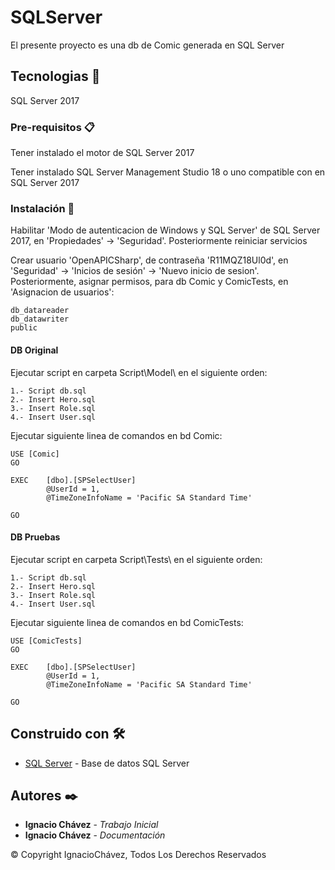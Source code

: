 # SQLServer

El presente proyecto es una db de Comic generada en SQL Server

## Tecnologias 📌

SQL Server 2017

### Pre-requisitos 📋

Tener instalado el motor de SQL Server 2017

Tener instalado SQL Server Management Studio 18 o uno compatible con en SQL Server 2017

### Instalación 🔧

Habilitar 'Modo de autenticacion de Windows y SQL Server' de SQL Server 2017, en 'Propiedades' -> 'Seguridad'. Posteriormente reiniciar servicios

Crear usuario 'OpenAPICSharp', de contraseña 'R11MQZ18Ul0d', en 'Seguridad' -> 'Inicios de sesión' -> 'Nuevo inicio de sesion'. Posteriormente, asignar permisos, para db Comic y ComicTests, en 'Asignacion de usuarios':

```
db_datareader
db_datawriter
public
```

#### DB Original

Ejecutar script en carpeta Script\Model\ en el siguiente orden:

```
1.- Script db.sql
2.- Insert Hero.sql
3.- Insert Role.sql
4.- Insert User.sql
```

Ejecutar siguiente linea de comandos en bd Comic:

```
USE [Comic]
GO

EXEC	[dbo].[SPSelectUser]
		@UserId = 1,
		@TimeZoneInfoName = 'Pacific SA Standard Time'

GO
```

#### DB Pruebas 

Ejecutar script en carpeta Script\Tests\ en el siguiente orden:

```
1.- Script db.sql
2.- Insert Hero.sql
3.- Insert Role.sql
4.- Insert User.sql
```

Ejecutar siguiente linea de comandos en bd ComicTests:

```
USE [ComicTests]
GO

EXEC	[dbo].[SPSelectUser]
		@UserId = 1,
		@TimeZoneInfoName = 'Pacific SA Standard Time'

GO
```

## Construido con 🛠️

* [SQL Server](https://www.microsoft.com/es-es/sql-server/sql-server-downloads) - Base de datos SQL Server

## Autores ✒️

* **Ignacio Chávez** - *Trabajo Inicial*
* **Ignacio Chávez** - *Documentación*

© Copyright IgnacioChávez, Todos Los Derechos Reservados